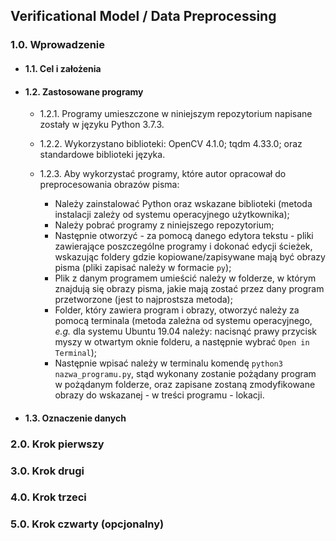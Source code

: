 ## Verificational Model / Data Preprocessing

### 1.0. Wprowadzenie
  
   * #### 1.1. Cel i założenia
  
   * #### 1.2. Zastosowane programy
   		
       * 1.2.1. Programy umieszczone w niniejszym repozytorium napisane zostały w języku Python 3.7.3.
  
       * 1.2.2. Wykorzystano biblioteki: OpenCV 4.1.0; tqdm 4.33.0; oraz standardowe biblioteki języka.
  
       * 1.2.3. Aby wykorzystać programy, które autor opracował do preprocesowania obrazów pisma:
  
           - Należy zainstalować Python oraz wskazane biblioteki (metoda instalacji zależy od systemu operacyjnego użytkownika);
           - Należy pobrać programy z niniejszego repozytorium;
           - Następnie otworzyć - za pomocą danego edytora tekstu - pliki zawierające poszczególne programy i dokonać edycji ścieżek, wskazując foldery gdzie kopiowane/zapisywane mają być obrazy pisma (pliki zapisać należy w formacie `py`);
           - Plik z danym programem umieścić należy w folderze, w którym znajdują się obrazy pisma, jakie mają zostać przez dany program przetworzone (jest to najprostsza metoda);
           - Folder, który zawiera program i obrazy, otworzyć należy za pomocą terminala (metoda zależna od systemu operacyjnego, *e.g.* dla systemu Ubuntu 19.04 należy: nacisnąć prawy przycisk myszy w otwartym oknie folderu, a następnie wybrać `Open in Terminal`);
           - Następnie wpisać należy w terminalu komendę `python3 nazwa_programu.py`, stąd wykonany zostanie pożądany program w pożądanym folderze, oraz zapisane zostaną zmodyfikowane obrazy do wskazanej - w treści programu - lokacji.
   
   * #### 1.3. Oznaczenie danych
  
### 2.0. Krok pierwszy
### 3.0. Krok drugi
### 4.0. Krok trzeci
### 5.0. Krok czwarty (opcjonalny)
